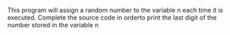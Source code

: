 This program will assign a random number to the variable n each time it is executed. Complete the source code in orderto print the last digit of the number stored in the variable n
